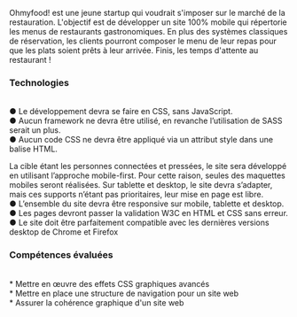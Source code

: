 <p>Ohmyfood! est une jeune startup qui voudrait s'imposer sur le marché de la restauration. L'objectif est de développer un site 100% mobile qui répertorie les menus de restaurants gastronomiques. En plus des systèmes classiques de réservation, les clients pourront composer le menu de leur repas pour que les plats soient prêts à leur arrivée. Finis, les temps d'attente au restaurant !</p>
<h3>Technologies</h3></br>
● Le développement devra se faire en CSS, sans JavaScript.</br>
● Aucun framework ne devra être utilisé, en revanche l’utilisation de SASS serait un
plus.</br>
● Aucun code CSS ne devra être appliqué via un attribut style dans une balise HTML.</br>

La cible étant les personnes connectées et pressées, le site sera développé en utilisant
l’approche mobile-first. Pour cette raison, seules des maquettes mobiles seront réalisées.
Sur tablette et desktop, le site devra s’adapter, mais ces supports n’étant pas prioritaires,
leur mise en page est libre.</br>
● L’ensemble du site devra être responsive sur mobile, tablette et desktop.</br>
● Les pages devront passer la validation W3C en HTML et CSS sans erreur.</br>
● Le site doit être parfaitement compatible avec les dernières versions desktop de
Chrome et Firefox</br>

<h3>Compétences évaluées</h3></br>
* Mettre en œuvre des effets CSS graphiques avancés</br>
* Mettre en place une structure de navigation pour un site web</br>
* Assurer la cohérence graphique d'un site web</br>